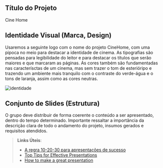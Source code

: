 ## Título do Projeto

Cine Home

## Identidade Visual (Marca, Design)

Usaremos a seguinte logo com o nome do projeto CineHome, com uma pipoca no meio para destacar a identidade de cinema. As tipografias são pensadas para legibilidade do leitor e para destacar os títulos que serão maiores e que marcaram as páginas. As cores também são fundamentadas nas caracterísctas de um cinema, mas sem trazer o tom de esterióripo e trazendo um ambiente mais tranquilo com o contraste do verde-água e o tons de laranja, assim como as cores neutras.

![identidade](https://user-images.githubusercontent.com/92491730/166164647-bf572aae-0240-442a-9c33-33cc93835d2f.png)

## Conjunto de Slides (Estrutura)

O grupo deve distribuir de forma coerente o conteúdo a ser apresentado, dentro do tempo determinado. Importante ressaltar a importância da descrição clara de todo o andamento do projeto, insumos gerados e requisitos atendidos.
 
> **Links Úteis**:
> - [A regra 10-20-30 para apresentações de sucesso](https://revistapegn.globo.com/Noticias/noticia/2014/07/regra-10-20-30-para-apresentacoes-de-sucesso.html)
> - [Top Tips for Effective Presentations](https://www.skillsyouneed.com/present/presentation-tips.html)
> - [How to make a great presentation](https://www.ted.com/playlists/574/how_to_make_a_great_presentation)
